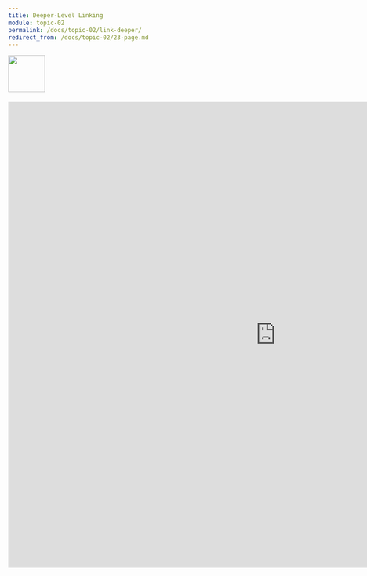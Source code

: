 ```yaml
---
title: Deeper-Level Linking
module: topic-02
permalink: /docs/topic-02/link-deeper/
redirect_from: /docs/topic-02/23-page.md
---
```


<img src="./../../../img/arrow-divider.svg" style="width: 75px; border: none; margin: 0px 0 20px 0" />

<iframe src="https://h5p.org/h5p/embed/177174" width="1090" height="950" frameborder="0" allowfullscreen="allowfullscreen"></iframe><script src="https://h5p.org/sites/all/modules/h5p/library/js/h5p-resizer.js" charset="UTF-8"></script>
